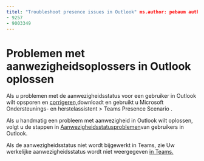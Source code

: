 ```yaml
---
titel: "Troubleshoot presence issues in Outlook" ms.author: pebaum author: pebaum manager: scotv ms.date: 04-8-2021 ms.audience: Admin ms.topic: article ms.service: o365-administration ROBOTS: NOINDEX, NOFOLLOW localization_priority: Priority ms.collection: Adm_O365 ms.custom: (
- 9257
- 9003349
---
```


# <a name="troubleshoot-presence-issues-in-outlook"></a>Problemen met aanwezigheidsoplossers in Outlook oplossen

Als u problemen met de aanwezigheidsstatus voor een gebruiker in Outlook wilt opsporen en [corrigeren,](https://aka.ms/SaRA-TeamsPresenceScenario)downloadt en gebruikt u Microsoft Ondersteunings- en herstelassistent > Teams Presence Scenario .

Als u handmatig een probleem met aanwezigheid in Outlook wilt oplossen, volgt u de stappen in [Aanwezigheidsstatusproblemen](https://docs.microsoft.com/microsoftteams/troubleshoot/teams-im-presence/issues-with-presence-in-outlook)van gebruikers in Outlook.

Als de aanwezigheidsstatus niet wordt bijgewerkt in Teams, zie Uw werkelijke aanwezigheidsstatus wordt niet weergegeven [in Teams.](https://docs.microsoft.com/microsoftteams/troubleshoot/teams-im-presence/presence-not-show-actual-status)
